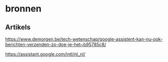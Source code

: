# bronnen

## Artikels

https://www.demorgen.be/tech-wetenschap/google-assistent-kan-nu-ook-berichten-verzenden-zo-doe-je-het~b95785c8/

https://assistant.google.com/intl/nl_nl/
